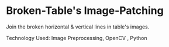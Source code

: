 # Broken-Table's Image-Patching
Join the broken horizontal &amp; vertical lines in table's images.

Technology Used: Image Preprocessing, OpenCV , Python
